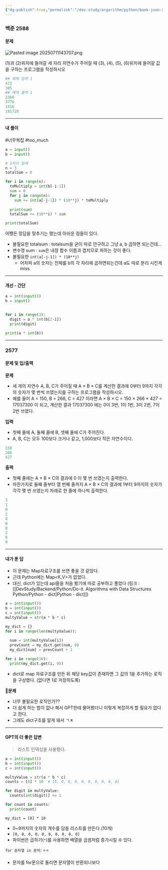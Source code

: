 ```yaml
---
{"dg-publish":true,"permalink":"/dev-study/argorithm/python/baek-joon-2588-2577/","noteIcon":"","created":"2025-07-11T14:36:35.483+09:00","updated":"2025-07-13T20:56:09.029+09:00"}
---
```




### 백준 2588
#### 문제 
![Pasted image 20250711143707.png](/img/user/supporter/image/Pasted%20image%2020250711143707.png)

(1)과 (2)위치에 들어갈 세 자리 자연수가 주어질 때 (3), (4), (5), (6)위치에 들어갈 값을 구하는 프로그램을 작성하시오

```python
## 예제 입력 1
472
385
## 예제 출력 1 
2360
3776
1416
181720
```
--- 
#### 내 풀이 
#너무복잡  #too_much
```python
a = input()
b = input()

# 3자리 일때
n = 3
totalSum = 0

for i in range(n):
  toMultiply = int(b[-i-1])
  sum = 0
  for j in range(n):
    sum += int(a[-j-1]) * (10**j) * toMultiply
    
  print(sum)
  totalSum += (10**i) * sum

print(totalSum)
```
어쨌든 정답을 맞추기는 했는데 아쉬운 점들이 있다.
 - 불필요한 totalsum : totalsum을 굳이 따로 안구하고 그냥 a, b 곱하면 되는건데...
 - 변수명 sum : `sum`은 내장 함수 이름과 겹치므로 피하는 것이 좋다.
 - 불필요한 `int(a[-j-1]) * (10**j)`
	 - 어차피 a의 숫자는 전체를 b의 각 자리에 곱하면되는건데 a도 따로 분리 시킨게 miss 

--- 
#### 개선 - 간단 

```python
a = int(input())
b = input()

  
for i in range(3):
  digit = a * int(b[2-i])
  print(digit)

print(a * int(b))
```

--- 

### 2577 

#### 문제 및 입/출력 
**문제** 
- 세 개의 자연수 A, B, C가 주어질 때 A × B × C를 계산한 결과에 0부터 9까지 각각의 숫자가 몇 번씩 쓰였는지를 구하는 프로그램을 작성하시오.
- 예를 들어 A = 150, B = 266, C = 427 이라면 A × B × C = 150 × 266 × 427 = 17037300 이 되고, 계산한 결과 17037300 에는 0이 3번, 1이 1번, 3이 2번, 7이 2번 쓰였다.

**입력** 
- 첫째 줄에 A, 둘째 줄에 B, 셋째 줄에 C가 주어진다. 
- A, B, C는 모두 100보다 크거나 같고, 1,000보다 작은 자연수이다.

```python
150
266
427
```

**출력**
- 첫째 줄에는 A × B × C의 결과에 0 이 몇 번 쓰였는지 출력한다. 
- 마찬가지로 둘째 줄부터 열 번째 줄까지 A × B × C의 결과에 1부터 9까지의 숫자가 각각 몇 번 쓰였는지 차례로 한 줄에 하나씩 출력한다.

```python
3
1
0
2
0
0
0
2
0
0
```

---
#### 내가 푼 답 
- 이 문제는 Map자료구조를 쓰면 좋을 것 같았다.
- 근데 Python에는 Map<K,V>가 없었다.
- 대신, dict가 있는데 api들을 처음 봤기에 따로 공부하고 풀었다
	(링크 : [[DevStudy/Backend/Python/Do-it. Algorithms with Data Structures Python/Python - dict\|Python - dict]])



```python
a = int(input())
b = int(input())
c = int(input())
multyValue = str(a * b * c)

my_dict = {}
for i in range(len(multyValue)):
  
  num = int(multyValue[i])
  prevCount = my_dict.get(num, 0)
  my_dict[num] = prevCount + 1

for i in range(10):
  print(my_dict.get(i, 0))
```
- dict로 map 자료구조를 만든 뒤 해당 key값이 존재하면 그 값의 1을 추가하는 로직을 구상했다. (없다면 1로 저장하도록)

**💢문제**
- 너무 불필요한 로직인가??
- 더 쉽게 하는 법이 없나 해서 GPT한테 물어봤더니 이렇게 복잡하게 할 필요가 없다고 한다.
- 그래도 dict구조를 알게 돼서 ㄱㅊ 

---
#### GPT의 더 좋은 답변 
> 리스트 인덱싱을 사용했다.


```PYTHON
a = int(input())
b = int(input())
c = int(input())

multyValue = str(a * b * c)
counts = [0] * 10  # [0, 0, 0, 0, 0, 0, 0, 0, 0, 0]

for digit in multyValue:
  counts[int(digit)] += 1

for count in counts:
  print(count)
```

`my_dict = [0] * 10`
- 0~9까지의 숫자의 개수를 담을 리스트를 만든다.(10개)
- `[0, 0, 0, 0, 0, 0, 0, 0, 0, 0]`
- 파이썬은 곱하기(`*`)를 사용하면 배열을 곱셈처럼 증가시킬 수 있다.

`for 문자열 in 문자`: ⭐⭐
- 문자를 for문으로 돌리면 문자열이 반환되나보다

